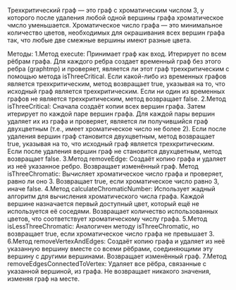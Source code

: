 Трехкритический граф — это граф с хроматическим числом 3, у которого после удаления любой одной вершины графа хроматическое чмсло уменьшается. Хроматическое число графа — это минимальное количество цветов, необходимых для окрашивания всех вершин графа так, что любые две смежные вершины имеют разные цвета.

Методы:
1.Метод execute:
  Принимает граф как вход.
  Итерирует по всем рёбрам графа.
  Для каждого ребра создает временный граф без этого ребра (graphtmp) и проверяет, является ли этот граф трехкритическим с помощью метода isThreeCritical.
  Если какой-либо из временных графов является трехкритическим, метод возвращает true, указывая на то, что исходный граф является трехкритическим.
  Если ни один из временных графов не является трехкритическим, метод возвращает false.
2.Метод isThreeCritical:
  Сначала создаёт копии всех вершин графа.
  Затем итерирует по каждой паре вершин графа.
  Для каждой пары вершин удаляет их из графа и проверяет, является ли получившийся граф двухцветным (т.е., имеет хроматическое число не более 2).
  Если после удаления вершин граф становится двухцветным, метод возвращает true, указывая на то, что исходный граф является трехкритическим.
  Если после удаления вершин граф не становится двухцветным, метод возвращает false.
3.Метод removeEdge:
  Создаёт копию графа и удаляет из неё указанное ребро.
  Возвращает изменённый граф.
  Метод isThreeChromatic:
  Вычисляет хроматическое число графа и проверяет, равно ли оно 3.
  Возвращает true, если хроматическое число равно 3, иначе false.
4.Метод calculateChromaticNumber:
  Использует жадный алгоритм для вычисления хроматического числа графа.
  Каждой вершине назначается первый доступный цвет, который ещё не используется её соседями.
  Возвращает количество использованных цветов, что соответствует хроматическому числу графа.
5.Метод isLessThreeChromatic:
  Аналогичен методу isThreeChromatic, но возвращает true, если хроматическое число графа не превышает 3.
6.Метод removeVertexAndEdges:
  Создаёт копию графа и удаляет из неё указанную вершину вместе со всеми рёбрами, соединяющими эту вершину с другими вершинами.
  Возвращает изменённый граф.
7.Метод removeEdgesConnectedToVertex:
  Удаляет все рёбра, связанные с указанной вершиной, из графа.
  Не возвращает никакого значения, изменяя граф на месте.
